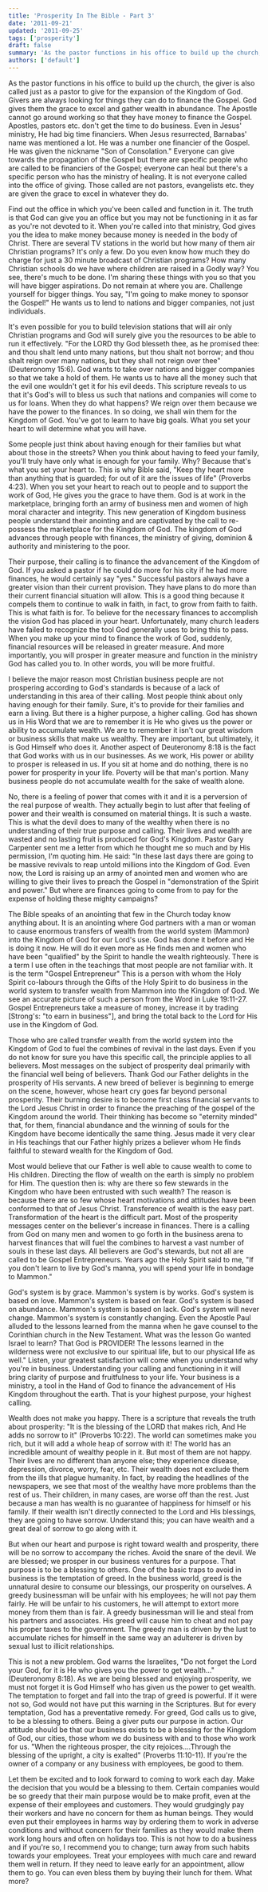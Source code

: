 ```yaml
---
title: 'Prosperity In The Bible - Part 3'
date: '2011-09-21'
updated: '2011-09-25'
tags: ['prosperity']
draft: false
summary: 'As the pastor functions in his office to build up the church, the giver is also called just as a pastor to give for the expansion of the Kingdom of God. Givers are always looking for things they can do to finance the Gospel.'
authors: ['default']
---
```


As the pastor functions in his office to build up the church, the giver is also called just as a pastor to give for the expansion of the Kingdom of God. Givers are always looking for things they can do to finance the Gospel. God gives them the grace to excel and gather wealth in abundance. The Apostle cannot go around working so that they have money to finance the Gospel. Apostles, pastors etc. don't get the time to do business. Even in Jesus' ministry, He had big time financiers. When Jesus resurrected, Barnabas' name was mentioned a lot. He was a number one financier of the Gospel. He was given the nickname "Son of Consolation." Everyone can give towards the propagation of the Gospel but there are specific people who are called to be financiers of the Gospel; everyone can heal but there's a specific person who has the ministry of healing. It is not everyone called into the office of giving. Those called are not pastors, evangelists etc. they are given the grace to excel in whatever they do.

Find out the office in which you've been called and function in it. The truth is that God can give you an office but you may not be functioning in it as far as you're not devoted to it. When you're called into that ministry, God gives you the idea to make money because money is needed in the body of Christ. There are several TV stations in the world but how many of them air Christian programs? It's only a few. Do you even know how much they do charge for just a 30 minute broadcast of Christian programs? How many Christian schools do we have where children are raised in a Godly way? You see, there's much to be done. I'm sharing these things with you so that you will have bigger aspirations. Do not remain at where you are. Challenge yourself for bigger things. You say, "I'm going to make money to sponsor the Gospel!" He wants us to lend to nations and bigger companies, not just individuals.

It's even possible for you to build television stations that will air only Christian programs and God will surely give you the resources to be able to run it effectively. "For the LORD thy God blesseth thee, as he promised thee: and thou shalt lend unto many nations, but thou shalt not borrow; and thou shalt reign over many nations, but they shall not reign over thee" (Deuteronomy 15:6). God wants to take over nations and bigger companies so that we take a hold of them. He wants us to have all the money such that the evil one wouldn't get it for his evil deeds. This scripture reveals to us that it's God's will to bless us such that nations and companies will come to us for loans. When they do what happens? We reign over them because we have the power to the finances. In so doing, we shall win them for the Kingdom of God. You've got to learn to have big goals. What you set your heart to will determine what you will have.

Some people just think about having enough for their families but what about those in the streets? When you think about having to feed your family, you'll truly have only what is enough for your family. Why? Because that's what you set your heart to. This is why Bible said, "Keep thy heart more than anything that is guarded; for out of it are the issues of life" (Proverbs 4:23). When you set your heart to reach out to people and to support the work of God, He gives you the grace to have them. God is at work in the marketplace, bringing forth an army of business men and women of high moral character and integrity. This new generation of Kingdom business people understand their anointing and are captivated by the call to re-possess the marketplace for the Kingdom of God. The kingdom of God advances through people with finances, the ministry of giving, dominion & authority and ministering to the poor.

Their purpose, their calling is to finance the advancement of the Kingdom of God. If you asked a pastor if he could do more for his city if he had more finances, he would certainly say "yes." Successful pastors always have a greater vision than their current provision. They have plans to do more than their current financial situation will allow. This is a good thing because it compels them to continue to walk in faith, in fact, to grow from faith to faith. This is what faith is for. To believe for the necessary finances to accomplish the vision God has placed in your heart. Unfortunately, many church leaders have failed to recognize the tool God generally uses to bring this to pass. When you make up your mind to finance the work of God, suddenly, financial resources will be released in greater measure. And more importantly, you will prosper in greater measure and function in the ministry God has called you to. In other words, you will be more fruitful.

I believe the major reason most Christian business people are not prospering according to God's standards is because of a lack of understanding in this area of their calling. Most people think about only having enough for their family. Sure, it's to provide for their families and earn a living. But there is a higher purpose, a higher calling. God has shown us in His Word that we are to remember it is He who gives us the power or ability to accumulate wealth. We are to remember it isn't our great wisdom or business skills that make us wealthy. They are important, but ultimately, it is God Himself who does it. Another aspect of Deuteronomy 8:18 is the fact that God works with us in our businesses. As we work, His power or ability to prosper is released in us. If you sit at home and do nothing, there is no power for prosperity in your life. Poverty will be that man's portion. Many business people do not accumulate wealth for the sake of wealth alone.

No, there is a feeling of power that comes with it and it is a perversion of the real purpose of wealth. They actually begin to lust after that feeling of power and their wealth is consumed on material things. It is such a waste. This is what the devil does to many of the wealthy when there is no understanding of their true purpose and calling. Their lives and wealth are wasted and no lasting fruit is produced for God's Kingdom. Pastor Gary Carpenter sent me a letter from which he thought me so much and by His permission, I'm quoting him. He said: "In these last days there are going to be massive revivals to reap untold millions into the Kingdom of God. Even now, the Lord is raising up an army of anointed men and women who are willing to give their lives to preach the Gospel in "demonstration of the Spirit and power." But where are finances going to come from to pay for the expense of holding these mighty campaigns?

The Bible speaks of an anointing that few in the Church today know anything about. It is an anointing where God partners with a man or woman to cause enormous transfers of wealth from the world system (Mammon) into the Kingdom of God for our Lord's use. God has done it before and He is doing it now. He will do it even more as He finds men and women who have been "qualified" by the Spirit to handle the wealth righteously. There is a term I use often in the teachings that most people are not familiar with. It is the term "Gospel Entrepreneur" This is a person with whom the Holy Spirit co-labours through the Gifts of the Holy Spirit to do business in the world system to transfer wealth from Mammon into the Kingdom of God. We see an accurate picture of such a person from the Word in Luke 19:11-27. Gospel Entrepreneurs take a measure of money, increase it by trading \[Strong's: "to earn in business"\], and bring the total back to the Lord for His use in the Kingdom of God.

Those who are called transfer wealth from the world system into the Kingdom of God to fuel the combines of revival in the last days. Even if you do not know for sure you have this specific call, the principle applies to all believers. Most messages on the subject of prosperity deal primarily with the financial well being of believers. Thank God our Father delights in the prosperity of His servants. A new breed of believer is beginning to emerge on the scene, however, whose heart cry goes far beyond personal prosperity. Their burning desire is to become first class financial servants to the Lord Jesus Christ in order to finance the preaching of the gospel of the Kingdom around the world. Their thinking has become so "eternity minded" that, for them, financial abundance and the winning of souls for the Kingdom have become identically the same thing. Jesus made it very clear in His teachings that our Father highly prizes a believer whom He finds faithful to steward wealth for the Kingdom of God.

Most would believe that our Father is well able to cause wealth to come to His children. Directing the flow of wealth on the earth is simply no problem for Him. The question then is: why are there so few stewards in the Kingdom who have been entrusted with such wealth? The reason is because there are so few whose heart motivations and attitudes have been conformed to that of Jesus Christ. Transference of wealth is the easy part. Transformation of the heart is the difficult part. Most of the prosperity messages center on the believer's increase in finances. There is a calling from God on many men and women to go forth in the business arena to harvest finances that will fuel the combines to harvest a vast number of souls in these last days. All believers are God's stewards, but not all are called to be Gospel Entrepreneurs. Years ago the Holy Spirit said to me, "If you don't learn to live by God's manna, you will spend your life in bondage to Mammon."

God's system is by grace. Mammon's system is by works. God's system is based on love. Mammon's system is based on fear. God's system is based on abundance. Mammon's system is based on lack. God's system will never change. Mammon's system is constantly changing. Even the Apostle Paul alluded to the lessons learned from the manna when he gave counsel to the Corinthian church in the New Testament. What was the lesson Go wanted Israel to learn? That God is PROVIDER! The lessons learned in the wilderness were not exclusive to our spiritual life, but to our physical life as well." Listen, your greatest satisfaction will come when you understand why you're in business. Understanding your calling and functioning in it will bring clarity of purpose and fruitfulness to your life. Your business is a ministry, a tool in the Hand of God to finance the advancement of His Kingdom throughout the earth. That is your highest purpose, your highest calling.

Wealth does not make you happy. There is a scripture that reveals the truth about prosperity: "It is the blessing of the LORD that makes rich, And He adds no sorrow to it" (Proverbs 10:22). The world can sometimes make you rich, but it will add a whole heap of sorrow with it! The world has an incredible amount of wealthy people in it. But most of them are not happy. Their lives are no different than anyone else; they experience disease, depression, divorce, worry, fear, etc. Their wealth does not exclude them from the ills that plague humanity. In fact, by reading the headlines of the newspapers, we see that most of the wealthy have more problems than the rest of us. Their children, in many cases, are worse off than the rest. Just because a man has wealth is no guarantee of happiness for himself or his family. If their wealth isn't directly connected to the Lord and His blessings, they are going to have sorrow. Understand this; you can have wealth and a great deal of sorrow to go along with it.

But when our heart and purpose is right toward wealth and prosperity, there will be no sorrow to accompany the riches. Avoid the snare of the devil. We are blessed; we prosper in our business ventures for a purpose. That purpose is to be a blessing to others. One of the basic traps to avoid in business is the temptation of greed. In the business world, greed is the unnatural desire to consume our blessings, our prosperity on ourselves. A greedy businessman will be unfair with his employees; he will not pay them fairly. He will be unfair to his customers, he will attempt to extort more money from them than is fair. A greedy businessman will lie and steal from his partners and associates. His greed will cause him to cheat and not pay his proper taxes to the government. The greedy man is driven by the lust to accumulate riches for himself in the same way an adulterer is driven by sexual lust to illicit relationships.

This is not a new problem. God warns the Israelites, "Do not forget the Lord your God, for it is He who gives you the power to get wealth..." (Deuteronomy 8:18). As we are being blessed and enjoying prosperity, we must not forget it is God Himself who has given us the power to get wealth. The temptation to forget and fall into the trap of greed is powerful. If it were not so, God would not have put this warning in the Scriptures. But for every temptation, God has a preventative remedy. For greed, God calls us to give, to be a blessing to others. Being a giver puts our purpose in action. Our attitude should be that our business exists to be a blessing for the Kingdom of God, our cities, those whom we do business with and to those who work for us. "When the righteous prosper, the city rejoices....Through the blessing of the upright, a city is exalted" (Proverbs 11:10-11). If you're the owner of a company or any business with employees, be good to them.

Let them be excited and to look forward to coming to work each day. Make the decision that you would be a blessing to them. Certain companies would be so greedy that their main purpose would be to make profit, even at the expense of their employees and customers. They would grudgingly pay their workers and have no concern for them as human beings. They would even put their employees in harms way by ordering them to work in adverse conditions and without concern for their families as they would make them work long hours and often on holidays too. This is not how to do a business and if you're so, I recommend you to change; turn away from such habits towards your employees. Treat your employees with much care and reward them well in return. If they need to leave early for an appointment, allow them to go. You can even bless them by buying their lunch for them. What more?

